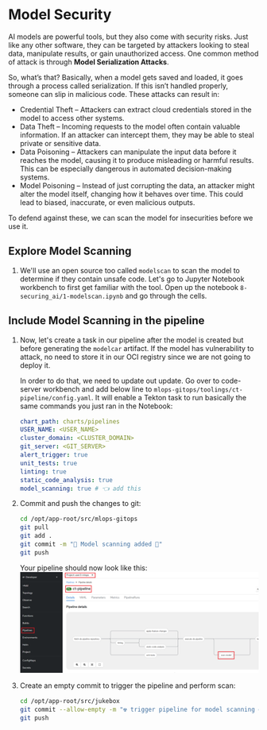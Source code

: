 # Model Security

AI models are powerful tools, but they also come with security risks. Just like any other software, they can be targeted by attackers looking to steal data, manipulate results, or gain unauthorized access. One common method of attack is through **Model Serialization Attacks**.

So, what’s that? Basically, when a model gets saved and loaded, it goes through a process called serialization. If this isn’t handled properly, someone can slip in malicious code. These attacks can result in:

- Credential Theft – Attackers can extract cloud credentials stored in the model to access other systems.
- Data Theft – Incoming requests to the model often contain valuable information. If an attacker can intercept them, they may be able to steal private or sensitive data.
- Data Poisoning – Attackers can manipulate the input data before it reaches the model, causing it to produce misleading or harmful results. This can be especially dangerous in automated decision-making systems.
- Model Poisoning – Instead of just corrupting the data, an attacker might alter the model itself, changing how it behaves over time. This could lead to biased, inaccurate, or even malicious outputs.

To defend against these, we can scan the model for insecurities before we use it.

## Explore Model Scanning

1. We'll use an open source too called `modelscan` to scan the model to determine if they contain unsafe code. Let's go to Jupyter Notebook workbench to first get familiar with the tool. Open up the notebook `8-securing_ai/1-modelscan.ipynb` and go through the cells. 

## Include Model Scanning in the pipeline

1. Now, let's create a task in our pipeline after the model is created but before generating the `modelcar` artifact. If the model has vulnerability to attack, no need to store it in our OCI registry since we are not going to deploy it.

    In order to do that, we need to update out update. Go over to code-server workbench and add below line to `mlops-gitops/toolings/ct-pipeline/config.yaml`. It will enable a Tekton task to run basically the same commands you just ran in the Notebook:

    ```yaml
    chart_path: charts/pipelines
    USER_NAME: <USER_NAME>
    cluster_domain: <CLUSTER_DOMAIN>
    git_server: <GIT_SERVER> 
    alert_trigger: true 
    unit_tests: true
    linting: true 
    static_code_analysis: true
    model_scanning: true # 👈 add this
    ```


2. Commit and push the changes to git:

    ```bash
    cd /opt/app-root/src/mlops-gitops
    git pull
    git add .
    git commit -m "🦠 Model scanning added 🦠"
    git push
    ```

    Your pipeline should now look like this:  
    ![model-scan-task.png](./images/model-scan-task.png)

3. Create an empty commit to trigger the pipeline and perform scan:
    ```bash
    cd /opt/app-root/src/jukebox
    git commit --allow-empty -m "☢️ trigger pipeline for model scanning ☢️"
    git push
    ```


